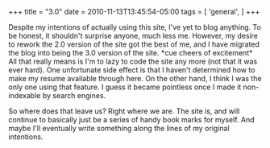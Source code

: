 +++
title = "3.0"
date = 2010-11-13T13:45:54-05:00
tags = [
  'general',
]
+++

Despite my intentions of actually using this site, I've yet to blog anything. To be honest, it shouldn't surprise anyone, much less me. However, my desire to rework the 2.0 version of the site got the best of me, and I have migrated the blog into being the 3.0 version of the site. \*cue cheers of excitement\* All that really means is I'm to lazy to code the site any more (not that it was ever hard). One unfortunate side effect is that I haven't determined how to make my resume available through here. On the other hand, I think I was the only one using that feature. I guess it became pointless once I made it non-indexable by search engines.

So where does that leave us? Right where we are. The site is, and will continue to basically just be a series of handy book marks for myself. And maybe I'll eventually write something along the lines of my original intentions.
